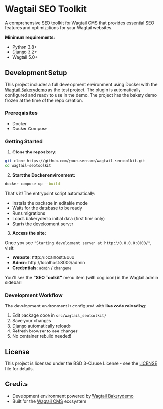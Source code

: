 # Wagtail SEO Toolkit

A comprehensive SEO toolkit for Wagtail CMS that provides essential SEO features and optimizations for your Wagtail websites.

**Minimum requirements:**
- Python 3.8+
- Django 3.2+
- Wagtail 5.0+


## Development Setup

This project includes a full development environment using Docker with the [Wagtail Bakerydemo](https://github.com/wagtail/bakerydemo) as the test project. The plugin is automatically configured and ready to use in the demo. The project has the bakery demo frozen at the time of the repo creation.

### Prerequisites

- Docker
- Docker Compose

### Getting Started

1. **Clone the repository:**

```bash
git clone https://github.com/yourusername/wagtail-seotoolkit.git
cd wagtail-seotoolkit
```

2. **Start the Docker environment:**

```bash
docker compose up --build
```

That's it! The entrypoint script automatically:
- Installs the package in editable mode
- Waits for the database to be ready
- Runs migrations
- Loads bakerydemo initial data (first time only)
- Starts the development server

3. **Access the site:**

Once you see `"Starting development server at http://0.0.0.0:8000/"`, visit:

- **Website**: http://localhost:8000
- **Admin**: http://localhost:8000/admin
- **Credentials**: `admin` / `changeme`

You'll see the **"SEO Toolkit"** menu item (with cog icon) in the Wagtail admin sidebar!

### Development Workflow

The development environment is configured with **live code reloading**:

1. Edit package code in `src/wagtail_seotoolkit/`
2. Save your changes
3. Django automatically reloads
4. Refresh browser to see changes
5. No container rebuild needed!

## License

This project is licensed under the BSD 3-Clause License - see the [LICENSE](LICENSE) file for details.

## Credits

- Development environment powered by [Wagtail Bakerydemo](https://github.com/wagtail/bakerydemo)
- Built for the [Wagtail CMS](https://wagtail.org/) ecosystem
